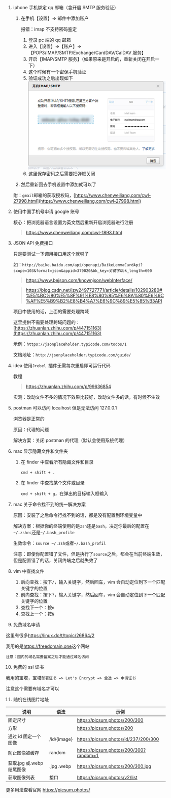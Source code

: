 <!--
 * @Date: 2022-02-21 17:22:26
 * @LastEditors: Lq
 * @LastEditTime: 2022-08-01 18:43:25
 * @FilePath: \learnningNotes\软件推荐及破解锦集\软件小技巧.md
-->

1. iphone 手机绑定 qq 邮箱（含开启 SMTP 服务验证）

   1. 在手机【设置】=> 邮件中添加账户

      报错：imap 不支持密码鉴定

      1. 登录 pc 端的 qq 邮箱
      2. 进入【设置】=>【账户】=>【POP3/IMAP/SMTP/Exchange/CardDAV/CalDAV 服务】
      3. 开启【IMAP/SMTP 服务】（如果原来是开启的，重新关闭在开启一下）
      4. 这个时候有一个密保手机验证
      5. 验证成功之后出现如下
         <img src="./img/邮件开启IMAP.png" />
      6. 这里保存密码之后需要把弹框关闭

   2. 然后重新回去手机设置中添加就可以了

   附：`gmail`邮箱的获取授权码，[https://www.chenweiliang.com/cwl-27998.html](https://www.chenweiliang.com/cwl-27998.html)

2. 使用中国手机号申请 google 账号

   核心：把浏览器语言设置为英文然后重新开启浏览器进行注册

   > https://www.chenweiliang.com/cwl-1893.html

3. JSON API 免费接口

   只是要测试一下调用接口用这个就够了

   如：`http://baike.baidu.com/api/openapi/BaikeLemmaCardApi?scope=103&format=json&appid=379020&bk_key=关键字&bk_length=600`

   > https://www.bejson.com/knownjson/webInterface/

   > https://blog.csdn.net/lzw2497727771/article/details/102903280#%E5%BC%80%E5%8F%91%E8%80%85%E6%8A%80%E6%9C%AF%E5%B9%B2%E8%B4%A7%E6%9C%89%E5%85%B3API

   项目中使用的话，上面的需要处理跨域

   这里提供不需要处理跨域问题的：[https://zhuanlan.zhihu.com/p/447151163](https://zhuanlan.zhihu.com/p/447151163)

   示例：`https://jsonplaceholder.typicode.com/todos/1`

   文档地址：`http://jsonplaceholder.typicode.com/guide/`

4. idea 使用`Jrebel `插件无需每次重启即可运行代码

   教程

   > https://zhuanlan.zhihu.com/p/99636854

   实测：改动文件不多的情况下效果比较好，改动文件多的话，有时候不生效

5. postman 可以访问 localhost 但是无法访问 127.0.0.1

   浏览器是正常的

   原因：代理的问题

   解决方案：关闭 postman 的代理（默认会使用系统代理）

6. mac 显示隐藏文件和文件夹

   1. 在 finder 中查看所有隐藏文件和目录

      `cmd + shift + .`

   2. 在 finder 中查找某个文件或目录

      `cmd + shift + g`，在弹出的目标输入框输入

7. mac 关于命令找不到的统一解决方案

   原因：安装了之后命令行找不到的话，都是没有配置到环境变量中

   解决方案：根据你的终端使用的是`zsh`还是`bash`，决定你最后的配置在`~/.zshrc`还是`~/.bash_profile`

   生效命令：`source ~/.zsh`或者`~/.bash_profil`

   注意：即使你配置错了文件，但是执行了`source`之后，都会在当前终端生效，但是配置错了的话，关闭终端之后就失效了

8. vim 中查找文件

   1. 后向查找：按下`/`，输入关键字，然后回车，vim 会自动定位到下一个匹配关键字的位置
   2. 前向查找：按下`?`，输入关键字，然后回车，vim 会自动定位到下一个匹配关键字的位置
   3. 查找下一个：按`n`
   4. 查找上一个：按`N`

9. 免费域名申请

这里有很多<https://linux.do/t/topic/26864/2>

我用的是<https://freedomain.one>这个网站

`注意：国内的域名需要备案之后才能通过域名访问`

10. 免费的 ssl 证书

我用的宝塔，宝塔`部署证书 => Let's Encrypt => 全选 => 申请证书`

注意这个需要有域名才可以

11. 随机在线图片地址

| 说明                      | 语法        | 示例                                   |
| ------------------------- | ----------- | -------------------------------------- |
| 固定尺寸                  |             | https://picsum.photos/200/300          |
| 方形                      |             | https://picsum.photos/200              |
| 通过 id 固定一个图像      | /id/{image} | https://picsum.photos/id/237/200/300   |
| 防止图像被缓存            | random      | https://picsum.photos/200/300?random=1 |
| 获取.jpg 或.webp 结尾图像 | .jpg .webp  | https://picsum.photos/200/300.jpg      |
| 获取图像列表              | 接口        | https://picsum.photos/v2/list          |

更多用法查看官网 <https://picsum.photos/>
